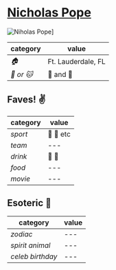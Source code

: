 # [Nicholas Pope](https://github.com/pope410211)

![Niholas Pope](https://avatars2.githubusercontent.com/u/12172658?v=3&s=460)]

| category | value |
|-----------|-------|
| _:house:_ | Ft. Lauderdale, FL |
| _:dog: or :cat:_ | :dragon: and :dog: |

## Faves! :v:

| category | value |
|----------|--------|
| _sport_  | :football: :basketball: etc |
| _team_   | --- |
| _drink_  | :beer: :wine_glass: |
| _food_   | --- |
| _movie_  | --- |

## Esoteric :crystal_ball:

| category | value |
|----------|-------|
| _zodiac_ | --- |
| _spirit animal_ | --- |
| _celeb birthday_ | --- |
